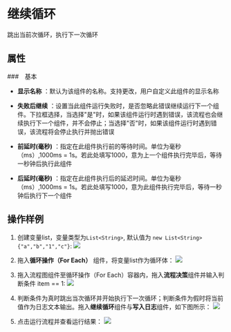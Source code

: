# 继续循环

跳出当前次循环，执行下一次循环

## 属性
###　基本
- **显示名称** ：默认为该组件的名称。支持更改，用户自定义此组件的显示名称
- **失败后继续** ：设置当此组件运行失败时，是否忽略此错误继续运行下一个组件。下拉框选择，当选择"是"时，如果该组件运行时遇到错误，该流程也会继续执行下一个组件，并不会停止；当选择"否"时，如果该组件运行时遇到错误，该流程将会停止执行并抛出错误
- **前延时(毫秒)** ：指定在此组件执行前的等待时间。单位为毫秒（ms）,1000ms = 1s。若此处填写1000，意为上一个组件执行完毕后，等待一秒钟后执行此组件

- **后延时(毫秒)** ：指定在此组件执行后的延迟时间。单位为毫秒（ms）,1000ms = 1s。若此处填写1000，意为此组件执行完毕后，等待一秒钟后执行下一个组件

## 操作样例

1. 创建变量list，变量类型为`List<String>`, 默认值为 `new List<String>{"a","b","1","c"}`:
![](https://docimages.blob.core.chinacloudapi.cn/images/Activities/continue-1.png)

2. 拖入**循环操作（For Each）** 组件，将变量list作为循环体：
![](https://docimages.blob.core.chinacloudapi.cn/images/Activities/continue-2.png)

3. 拖入流程图组件至循环操作（For Each）容器内，拖入**流程决策**组件并输入判断条件 item == 1:
![](https://docimages.blob.core.chinacloudapi.cn/images/Activities/continue-3.png)

4. 判断条件为真时跳出当次循环并开始执行下一次循环；判断条件为假时将当前值作为日志文本输出。拖入**继续循环**组件与**写入日志**组件，如下图所示：
![](https://docimages.blob.core.chinacloudapi.cn/images/Activities/continue-4.png)

5. 点击运行流程并查看运行结果：
![](https://docimages.blob.core.chinacloudapi.cn/images/Activities/continue-5.png)

